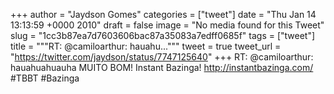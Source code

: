 
+++
author = "Jaydson Gomes"
categories = ["tweet"]
date = "Thu Jan 14 13:13:59 +0000 2010"
draft = false
image = "No media found for this Tweet"
slug = "1cc3b87ea7d7603606bac87a35083a7edff0685f"
tags = ["tweet"]
title = """RT: @camiloarthur: hauahu..."""
tweet = true
tweet_url = "https://twitter.com/jaydson/status/7747125640"
+++
RT: @camiloarthur: hauahuahuauha MUITO BOM! Instant Bazinga! http://instantbazinga.com/ #TBBT #Bazinga
